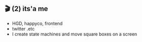 ## 🎬 (2) its'a me

- HGD, happyco, frontend
- twitter .etc
- I create state machines and move square boxes on a screen
